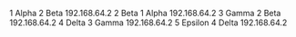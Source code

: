 1 Alpha 2 Beta 192.168.64.2
2 Beta 1 Alpha 192.168.64.2
3 Gamma 2 Beta 192.168.64.2
4 Delta 3 Gamma 192.168.64.2
5 Epsilon 4 Delta 192.168.64.2